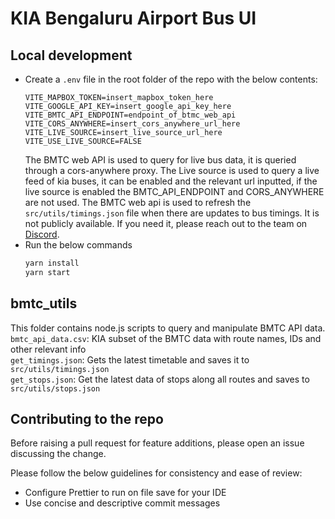 # KIA Bengaluru Airport Bus UI

## Local development
- Create a `.env` file in the root folder of the repo with the below contents:
    ```dotenv
    VITE_MAPBOX_TOKEN=insert_mapbox_token_here
    VITE_GOOGLE_API_KEY=insert_google_api_key_here
    VITE_BMTC_API_ENDPOINT=endpoint_of_btmc_web_api
    VITE_CORS_ANYWHERE=insert_cors_anywhere_url_here
    VITE_LIVE_SOURCE=insert_live_source_url_here
    VITE_USE_LIVE_SOURCE=FALSE
    ```
  The BMTC web API is used to query for live bus data, it is queried through a cors-anywhere proxy.
  The Live source is used to query a live feed of kia buses, it can be enabled and the relevant url inputted, if the live source is enabled the BMTC_API_ENDPOINT and CORS_ANYWHERE are not used.
  The BMTC web api is used to refresh the `src/utils/timings.json` file when there are updates to bus timings. It is not publicly available. If you need it, please reach out to the team on [Discord](https://discord.gg/XhmvDP4kXp).
- Run the below commands
    ```bash
    yarn install
    yarn start
    ```
## bmtc_utils
This folder contains node.js scripts to query and manipulate BMTC API data.  
`bmtc_api_data.csv`: KIA subset of the BMTC data with route names, IDs and other relevant info  
`get_timings.json`: Gets the latest timetable and saves it to `src/utils/timings.json`  
`get_stops.json`: Get the latest data of stops along all routes and saves to `src/utils/stops.json`  

## Contributing to the repo
Before raising a pull request for feature additions, please open an issue discussing the change.  

Please follow the below guidelines for consistency and ease of review:
- Configure Prettier to run on file save for your IDE
- Use concise and descriptive commit messages
